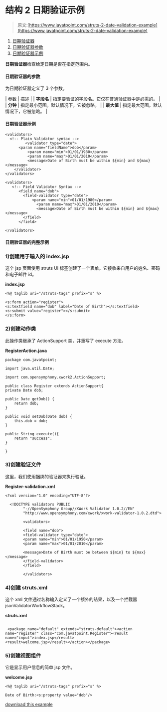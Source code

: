 # 结构 2 日期验证示例

> 原文:[https://www.javatpoint.com/struts-2-date-validation-example](https://www.javatpoint.com/struts-2-date-validation-example)

1.  [日期验证器](#)
2.  [日期验证器参数](#)
3.  [日期验证器示例](#)

**日期验证器**检查给定日期是否在指定范围内。

#### 日期验证器的参数

为日期验证器定义了 3 个参数。

| 参数 | 描述 |
| **字段名** | 指定要验证的字段名。它仅在普通验证器中是必需的。 |
| **分钟** | 指定最小范围。默认情况下，它被忽略。 |
| **最大值** | 指定最大范围。默认情况下，它被忽略。 |

#### 日期验证器示例

```
<validators>
  <!-- Plain Validator syntax -->
         <validator type="date">
	  <param name="fieldName">dob</param>
          <param name="min">01/01/1980</param>
          <param name="max">01/01/2010</param>
          <message>Date of Birth must be within ${min} and ${max}</message>
	</validator>    
</validators>

```

```
<validators>
   <!-- Field Validator Syntax -->
      <field name="dob">
      	<field-validator type="date">
       	    <param name="min">01/01/1980</param>
              <param name="max">01/01/2010</param>
              <message>Date of Birth must be within ${min} and ${max}</message>
      	</field>
      </field>

</validators>

```

#### 日期验证器的完整示例

### 1)创建用于输入的 index.jsp

这个 jsp 页面使用 struts UI 标签创建了一个表单。它接收来自用户的姓名、密码和电子邮件 id。

**index.jsp**

```
<%@ taglib uri="/struts-tags" prefix="s" %>

<s:form action="register">
<s:textfield name="dob" label="Date of Birth"></s:textfield>
<s:submit value="register"></s:submit>
</s:form>

```

### 2)创建动作类

此操作类继承了 ActionSupport 类，并重写了 execute 方法。

**RegisterAction.java**

```
package com.javatpoint;

import java.util.Date;

import com.opensymphony.xwork2.ActionSupport;

public class Register extends ActionSupport{
private Date dob;

public Date getDob() {
	return dob;
}

public void setDob(Date dob) {
	this.dob = dob;
}

public String execute(){
	return "success";
}

}

```

### 3)创建验证文件

这里，我们使用捆绑的验证器来执行验证。

**Register-validation.xml**

```
<?xml version="1.0" encoding="UTF-8"?>

  <!DOCTYPE validators PUBLIC 
  		"-//OpenSymphony Group//XWork Validator 1.0.2//EN" 
  		"http://www.opensymphony.com/xwork/xwork-validator-1.0.2.dtd">

  		<validators>

  		<field name="dob">
  		<field-validator type="date">
  		<param name="min">01/01/1950</param>
  		<param name="max">01/01/2010</param>

  		<message>Date of Birth must be between ${min} to ${max}</message>
  		</field-validator>
  		</field>

  		</validators>

```

### 4)创建 struts.xml

这个 xml 文件通过名称输入定义了一个额外的结果，以及一个拦截器 jsonValidatorWorkflowStack。

**struts.xml**

```

 <package name="default" extends="struts-default"><action name="register" class="com.javatpoint.Register"><result name="input">index.jsp</result>
<result>welcome.jsp</result></action></package>    

```

### 5)创建视图组件

它是显示用户信息的简单 jsp 文件。

**welcome.jsp**

```
<%@ taglib uri="/struts-tags" prefix="s" %>

Date of Birth:<s:property value="dob"/>

```

[download this example](https://static.javatpoint.com/src/st/ajaxvalidation.zip)